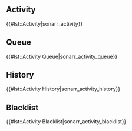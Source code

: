 Activity
--------

{{\#lst::Activity\|sonarr\_activity}}

Queue
-----

{{\#lst::Activity Queue\|sonarr\_activity\_queue}}

History
-------

{{\#lst::Activity History\|sonarr\_activity\_history}}

Blacklist
---------

{{\#lst::Activity Blacklist\|sonarr\_activity\_blacklist}}
